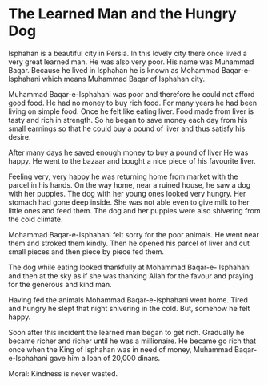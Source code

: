 The Learned Man and the Hungry Dog
==================================

Isphahan is a beautiful city in Persia. In this lovely city there once
lived a very great learned man. He was also very poor. His name was
Muhammad Baqar. Because he lived in Isphahan he is known as Mohammad
Baqar-e-Isphahani which means Muhammad Baqar of Isphahan city.

Muhammad Baqar-e-Isphahani was poor and therefore he could not afford
good food. He had no money to buy rich food. For many years he had been
living on simple food. Once he felt like eating liver. Food made from
liver is tasty and rich in strength. So he began to save money each day
from his small earnings so that he could buy a pound of liver and thus
satisfy his desire.

After many days he saved enough money to buy a pound of liver He was
happy. He went to the bazaar and bought a nice piece of his favourite
liver.

Feeling very, very happy he was returning home from market with the
parcel in his hands. On the way home, near a ruined house, he saw a dog
with her puppies. The dog with her young ones looked very hungry. Her
stomach had gone deep inside. She was not able even to give milk to her
little ones and feed them. The dog and her puppies were also shivering
from the cold climate.

Mohammad Baqar-e-Isphahani felt sorry for the poor animals. He went near
them and stroked them kindly. Then he opened his parcel of liver and cut
small pieces and then piece by piece fed them.

The dog while eating looked thankfully at Mohammad Baqar-e- Isphahani
and then at the sky as if she was thanking Allah for the favour and
praying for the generous and kind man.

Having fed the animals Mohammad Baqar-e-lsphahani went home. Tired and
hungry he slept that night shivering in the cold. But, somehow he felt
happy.

Soon after this incident the learned man began to get rich. Gradually he
became richer and richer until he was a millionaire. He became go rich
that once when the King of Isphahan was in need of money, Muhammad
Baqar-e-Isphahani gave him a loan of 20,000 dinars.

Moral: Kindness is never wasted.


